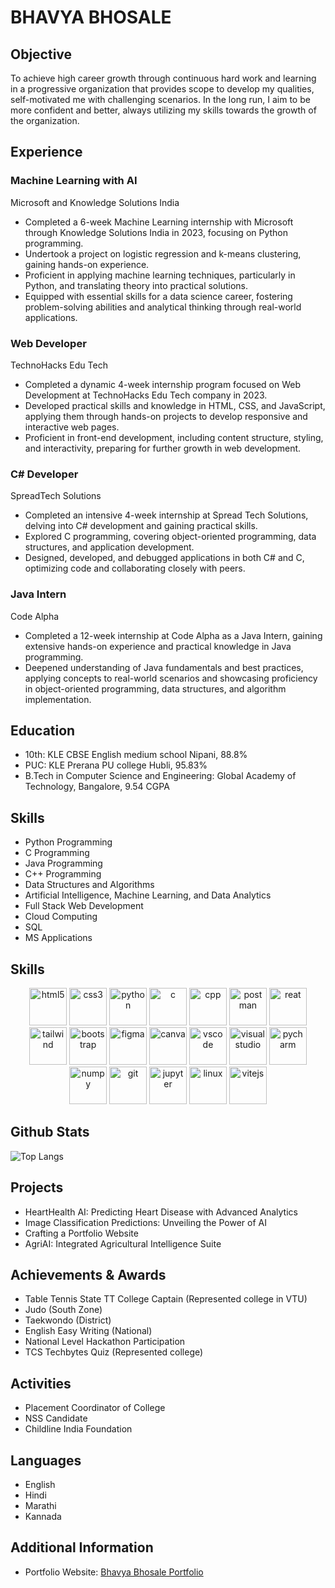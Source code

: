 # BHAVYA BHOSALE



## Objective
To achieve high career growth through continuous hard work and learning in a progressive organization that provides scope to develop my qualities, self-motivated me with challenging scenarios. In the long run, I aim to be more confident and better, always utilizing my skills towards the growth of the organization.

## Experience

### Machine Learning with AI
Microsoft and Knowledge Solutions India
- Completed a 6-week Machine Learning internship with Microsoft through Knowledge Solutions India in 2023, focusing on Python programming.
- Undertook a project on logistic regression and k-means clustering, gaining hands-on experience.
- Proficient in applying machine learning techniques, particularly in Python, and translating theory into practical solutions.
- Equipped with essential skills for a data science career, fostering problem-solving abilities and analytical thinking through real-world applications.

### Web Developer
TechnoHacks Edu Tech
- Completed a dynamic 4-week internship program focused on Web Development at TechnoHacks Edu Tech company in 2023.
- Developed practical skills and knowledge in HTML, CSS, and JavaScript, applying them through hands-on projects to develop responsive and interactive web pages.
- Proficient in front-end development, including content structure, styling, and interactivity, preparing for further growth in web development.

### C# Developer
SpreadTech Solutions
- Completed an intensive 4-week internship at Spread Tech Solutions, delving into C# development and gaining practical skills.
- Explored C programming, covering object-oriented programming, data structures, and application development.
- Designed, developed, and debugged applications in both C# and C, optimizing code and collaborating closely with peers.

### Java Intern
Code Alpha
- Completed a 12-week internship at Code Alpha as a Java Intern, gaining extensive hands-on experience and practical knowledge in Java programming.
- Deepened understanding of Java fundamentals and best practices, applying concepts to real-world scenarios and showcasing proficiency in object-oriented programming, data structures, and algorithm implementation.

## Education
- 10th: KLE CBSE English medium school Nipani, 88.8%
- PUC: KLE Prerana PU college Hubli, 95.83%
- B.Tech in Computer Science and Engineering: Global Academy of Technology, Bangalore, 9.54 CGPA

## Skills
- Python Programming
- C Programming
- Java Programming
- C++ Programming
- Data Structures and Algorithms
- Artificial Intelligence, Machine Learning, and Data Analytics
- Full Stack Web Development
- Cloud Computing
- SQL
- MS Applications


## Skills
<p align="center">
   <img src="https://cdn.jsdelivr.net/gh/devicons/devicon@latest/icons/html5/html5-original-wordmark.svg" alt="html5" width="60" height="60" />
   <img src="https://cdn.jsdelivr.net/gh/devicons/devicon@latest/icons/css3/css3-original-wordmark.svg"  alt="css3" width="60" height="60" />
   <img src="https://cdn.jsdelivr.net/gh/devicons/devicon@latest/icons/python/python-original.svg" alt="python" width="60" height="60" />
   <img src="https://cdn.jsdelivr.net/gh/devicons/devicon@latest/icons/c/c-original.svg" alt="c" width="60" height="60" />
   <img src="https://cdn.jsdelivr.net/gh/devicons/devicon@latest/icons/cplusplus/cplusplus-original.svg" alt="cpp" width="60" height="60" />
   <img src="https://cdn.jsdelivr.net/gh/devicons/devicon@latest/icons/postman/postman-original.svg" alt="postman" width="60" height="60" />
   <img src="https://cdn.jsdelivr.net/gh/devicons/devicon@latest/icons/react/react-original.svg" alt="reat" width="60" height="60" />
   <img src="https://cdn.jsdelivr.net/gh/devicons/devicon@latest/icons/tailwindcss/tailwindcss-original-wordmark.svg" alt="tailwind" width="60" height="60" />
   <img src="https://cdn.jsdelivr.net/gh/devicons/devicon@latest/icons/bootstrap/bootstrap-original.svg" alt="bootstrap" width="60" height="60" />
   <img src="https://cdn.jsdelivr.net/gh/devicons/devicon@latest/icons/figma/figma-original.svg" alt="figma" width="60" height="60" />
   <img src="https://cdn.jsdelivr.net/gh/devicons/devicon@latest/icons/canva/canva-original.svg" alt="canva" width="60" height="60" />
   <img src="https://cdn.jsdelivr.net/gh/devicons/devicon@latest/icons/vscode/vscode-original.svg" alt="vscode" width="60" height="60" />
   <img src="https://cdn.jsdelivr.net/gh/devicons/devicon@latest/icons/visualstudio/visualstudio-original.svg" alt="visualstudio" width="60" height="60" />
   <img src="https://cdn.jsdelivr.net/gh/devicons/devicon@latest/icons/pycharm/pycharm-original.svg" alt="pycharm" width="60" height="60" />
   <img src="https://cdn.jsdelivr.net/gh/devicons/devicon@latest/icons/numpy/numpy-original.svg" alt="numpy" width="60" height="60" />
   <img src="https://cdn.jsdelivr.net/gh/devicons/devicon@latest/icons/git/git-original.svg" alt="git" width="60" height="60" />
   <img src="https://cdn.jsdelivr.net/gh/devicons/devicon@latest/icons/jupyter/jupyter-original-wordmark.svg" alt="jupyter" width="60" height="60" />
   <img src="https://cdn.jsdelivr.net/gh/devicons/devicon@latest/icons/linux/linux-original.svg" alt="linux" width="60" height="60" />
   <img src="https://cdn.jsdelivr.net/gh/devicons/devicon@latest/icons/vitejs/vitejs-original.svg" alt="vitejs" width="60" height="60" />
</p>

## Github Stats
![Top Langs](https://github-readme-stats.vercel.app/api/top-langs/?username=bhavyabhosale&theme=tokyonight)


## Projects
- HeartHealth AI: Predicting Heart Disease with Advanced Analytics
- Image Classification Predictions: Unveiling the Power of AI
- Crafting a Portfolio Website
- AgriAI: Integrated Agricultural Intelligence Suite

## Achievements & Awards
- Table Tennis State TT College Captain (Represented college in VTU)
- Judo (South Zone)
- Taekwondo (District)
- English Easy Writing (National)
- National Level Hackathon Participation
- TCS Techbytes Quiz (Represented college)

## Activities
- Placement Coordinator of College
- NSS Candidate
- Childline India Foundation

## Languages
- English
- Hindi
- Marathi
- Kannada

## Additional Information
- Portfolio Website: [Bhavya Bhosale Portfolio](https://bhavyabhosale.pythonanywhere.com)
